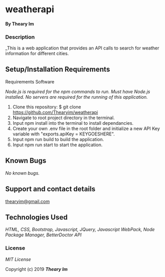 # weatherapi

#### By **Theary Im**

### Description

_This is a web application that provides an API calls to search for weather information for different cities. 

## Setup/Installation Requirements

Requirements Software

_Node.js is required for the npm commands to run. Must have Node.js installed. No servers are required for the running of this application._

1. Clone this repository: $ git clone https://github.com/Thearyim/weatherapi
2. Navigate to root project directory in the terminal.
3. Input npm install into the terminal to install dependancies.
4. Create your own .env file in the root folder and initialize a new API Key variable with "exports.apiKey = KEYGOESHERE".
5. Input npm run build to build the application.
6. Input npm run start to start the application.

## Known Bugs

_No known bugs._

## Support and contact details

thearyim@gmail.com

## Technologies Used

_HTML, CSS, Bootstrap, Javascript, JQuery, Javascript WebPack, Node Package Manager, BetterDoctor API_

### License

*MIT License*

Copyright (c) 2019 **_Theary Im_**

